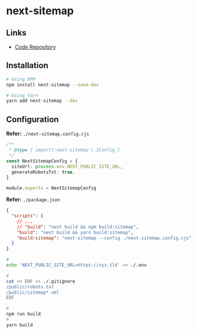# next-sitemap

## Links

- [Code Repository](https://github.com/iamvishnusankar/next-sitemap)

## Installation

```sh
# Using NPM
npm install next-sitemap --save-dev

# Using Yarn
yarn add next-sitemap --dev
```

## Configuration

**Refer:** `./next-sitemap.config.cjs`

```ts
/**
 * @type { import('next-sitemap').IConfig }
 */
const NextSitemapConfig = {
  siteUrl: process.env.NEXT_PUBLIC_SITE_URL,
  generateRobotsTxt: true,
}

module.exports = NextSitemapConfig
```

**Refer:** `./package.json`

```json
{
  "scripts": {
    // ...
    // "build": "next build && npm build:sitemap",
    "build": "next build && yarn build:sitemap",
    "build:sitemap": "next-sitemap --config ./next-sitemap.config.cjs"
  }
}
```

```sh
#
echo 'NEXT_PUBLIC_SITE_URL=https://xyz.tld' >> ./.env

#
cat << EOF >> ./.gitignore
/public/robots.txt
/public/sitemap*.xml
EOF

#
npm run build
#
yarn build
```
